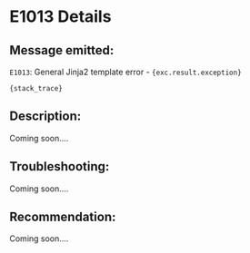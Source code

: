 # E1013 Details

## Message emitted:

`E1013`: General Jinja2 template error - ``{exc.result.exception}``
```
{stack_trace}
```

## Description:

Coming soon....

## Troubleshooting:

Coming soon....

## Recommendation:

Coming soon....